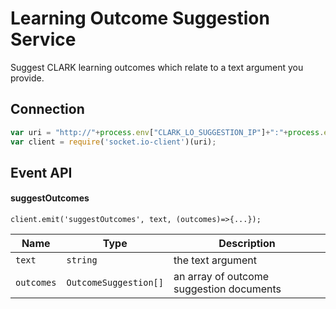 # Learning Outcome Suggestion Service

Suggest CLARK learning outcomes which relate to a text argument you provide.

## Connection

```javascript
var uri = "http://"+process.env["CLARK_LO_SUGGESTION_IP"]+":"+process.env["CLARK_LO_SUGGESTION_PORT"];
var client = require('socket.io-client')(uri);
```

## Event API

#### suggestOutcomes
`client.emit('suggestOutcomes', text, (outcomes)=>{...});`

Name | Type | Description
---|---|---
`text`|`string`|the text argument
`outcomes`|`OutcomeSuggestion[]`|an array of outcome suggestion documents